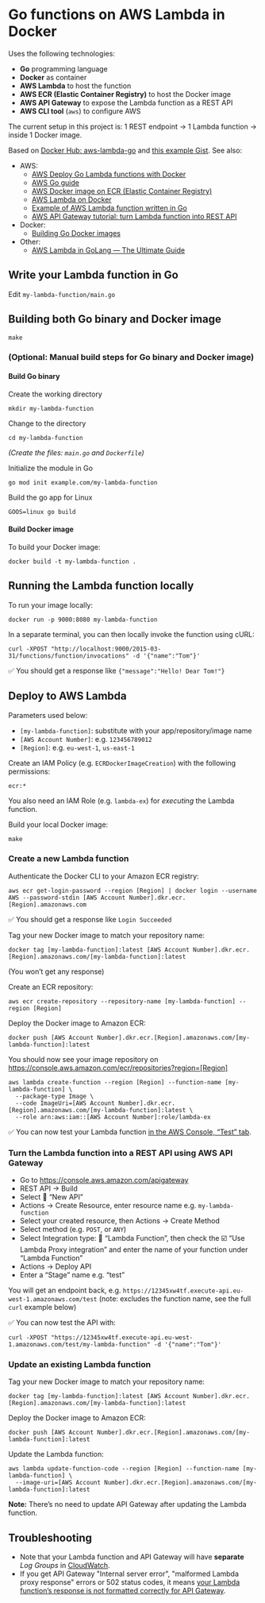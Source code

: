 # Go functions on AWS Lambda in Docker

Uses the following technologies:

- **Go** programming language
- **Docker** as container
- **AWS Lambda** to host the function
- **AWS ECR (Elastic Container Registry)** to host the Docker image
- **AWS API Gateway** to expose the Lambda function as a REST API
- **AWS CLI tool** (`aws`) to configure AWS

The current setup in this project is: 1 REST endpoint → 1 Lambda function → inside 1 Docker image.

Based on [Docker Hub: aws-lambda-go](https://hub.docker.com/r/amazon/aws-lambda-go) and [this example Gist](https://gist.github.com/josephspurrier/05b9126279703a81122cba198df50d6f). See also:

- AWS:
	- [AWS Deploy Go Lambda functions with Docker](https://docs.aws.amazon.com/lambda/latest/dg/go-image.html)
	- [AWS Go guide](https://docs.aws.amazon.com/lambda/latest/dg/lambda-golang.html)
	- [AWS Docker image on ECR (Elastic Container Registry)](https://gallery.ecr.aws/lambda/go)
	- [AWS Lambda on Docker](https://docs.aws.amazon.com/lambda/latest/dg/configuration-images.html)
	- [Example of AWS Lambda function written in Go](https://docs.aws.amazon.com/lambda/latest/dg/golang-handler.html)
	- [AWS API Gateway tutorial: turn Lambda function into REST API](https://docs.aws.amazon.com/apigateway/latest/developerguide/api-gateway-create-api-as-simple-proxy-for-lambda.html)
- Docker:
	- [Building Go Docker images](https://docs.docker.com/language/golang/build-images/)
- Other:
	- [AWS Lambda in GoLang — The Ultimate Guide](https://www.softkraft.co/aws-lambda-in-golang/)


## Write your Lambda function in Go

Edit `my-lambda-function/main.go`


## Building both Go binary and Docker image

    make


### (Optional: Manual build steps for Go binary and Docker image)

#### Build Go binary

Create the working directory

    mkdir my-lambda-function

Change to the directory

    cd my-lambda-function

_(Create the files: `main.go` and `Dockerfile`)_

Initialize the module in Go

    go mod init example.com/my-lambda-function

Build the go app for Linux

    GOOS=linux go build

#### Build Docker image

To build your Docker image:

    docker build -t my-lambda-function .


## Running the Lambda function locally

To run your image locally:

    docker run -p 9000:8080 my-lambda-function

In a separate terminal, you can then locally invoke the function using cURL:

    curl -XPOST "http://localhost:9000/2015-03-31/functions/function/invocations" -d '{"name":"Tom"}'

✅ You should get a response like `{"message":"Hello! Dear Tom!"}`

## Deploy to AWS Lambda

Parameters used below:

- `[my-lambda-function]`: substitute with your app/repository/image name
- `[AWS Account Number]`: e.g. `123456789012`
- `[Region]`: e.g. `eu-west-1`, `us-east-1`

Create an IAM Policy (e.g. `ECRDockerImageCreation`) with the following permissions:

    ecr:*

You also need an IAM Role (e.g. `lambda-ex`) for _executing_ the Lambda function.

Build your local Docker image:

    make

### Create a new Lambda function

Authenticate the Docker CLI to your Amazon ECR registry:

    aws ecr get-login-password --region [Region] | docker login --username AWS --password-stdin [AWS Account Number].dkr.ecr.[Region].amazonaws.com

✅ You should get a response like `Login Succeeded`

Tag your new Docker image to match your repository name:

    docker tag [my-lambda-function]:latest [AWS Account Number].dkr.ecr.[Region].amazonaws.com/[my-lambda-function]:latest

(You won’t get any response)

Create an ECR repository:

    aws ecr create-repository --repository-name [my-lambda-function] --region [Region]

Deploy the Docker image to Amazon ECR:

    docker push [AWS Account Number].dkr.ecr.[Region].amazonaws.com/[my-lambda-function]:latest

You should now see your image repository on https://console.aws.amazon.com/ecr/repositories?region=[Region]

    aws lambda create-function --region [Region] --function-name [my-lambda-function] \
      --package-type Image \
      --code ImageUri=[AWS Account Number].dkr.ecr.[Region].amazonaws.com/[my-lambda-function]:latest \
      --role arn:aws:iam::[AWS Account Number]:role/lambda-ex

✅ You can now test your Lambda function [in the AWS Console, “Test” tab](https://console.aws.amazon.com/lambda/home).

### Turn the Lambda function into a REST API using AWS API Gateway

- Go to https://console.aws.amazon.com/apigateway
- REST API → Build
- Select 🔘 “New API”
- Actions → Create Resource, enter resource name e.g. `my-lambda-function`
- Select your created resource, then Actions → Create Method
- Select method (e.g. `POST`, or `ANY`)
- Select Integration type: 🔘 “Lambda Function”, then check the ☑️ “Use Lambda Proxy integration” and enter the name of your function under “Lambda Function”
- Actions → Deploy API
- Enter a “Stage” name e.g. “test”

You will get an endpoint back, e.g. `https://12345xw4tf.execute-api.eu-west-1.amazonaws.com/test` (note: excludes the function name, see the full `curl` example below)

✅ You can now test the API with:

    curl -XPOST "https://12345xw4tf.execute-api.eu-west-1.amazonaws.com/test/my-lambda-function" -d '{"name":"Tom"}'

### Update an existing Lambda function

Tag your new Docker image to match your repository name:

    docker tag [my-lambda-function]:latest [AWS Account Number].dkr.ecr.[Region].amazonaws.com/[my-lambda-function]:latest

Deploy the Docker image to Amazon ECR:

    docker push [AWS Account Number].dkr.ecr.[Region].amazonaws.com/[my-lambda-function]:latest

Update the Lambda function:

    aws lambda update-function-code --region [Region] --function-name [my-lambda-function] \
      --image-uri=[AWS Account Number].dkr.ecr.[Region].amazonaws.com/[my-lambda-function]:latest

**Note:** There’s no need to update API Gateway after updating the Lambda function.

## Troubleshooting

- Note that your Lambda function and API Gateway will have **separate** *Log Groups* in [CloudWatch](https://console.aws.amazon.com/cloudwatch/home).
- If you get API Gateway "Internal server error", "malformed Lambda proxy response" errors or 502 status codes, it means [your Lambda function’s response is not formatted correctly for API Gateway](https://aws.amazon.com/premiumsupport/knowledge-center/malformed-502-api-gateway/).

